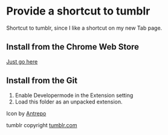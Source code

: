 Provide a shortcut to tumblr
======================================

Shortcut to tumblr, since I like a shortcut on my new Tab page.

Install from the Chrome Web Store
---------------------------------

[Just go here](https://chrome.google.com/webstore/detail/giikciflnljhpomkphelpoiheghamifc)

Install from the Git
--------------------

  1. Enable Developermode in the Extension setting
  2. Load this folder as an unpacked extension.

Icon by [Antrepo](http://www.iconarchive.com/show/container-4-cargo-vans-icons-by-antrepo/Tumblr-Shipping-Box-icon.html)

tumblr copyright [tumblr.com](http://tumblr.com)
